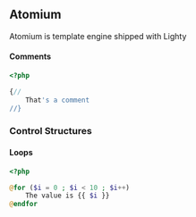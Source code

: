 ## Atomium

Atomium is template engine shipped with Lighty

#### Comments

```php
<?php

{// 
	That's a comment
//}
```

### Control Structures
#### Loops

```php
<?php

@for ($i = 0 ; $i < 10 ; $i++)
	The value is {{ $i }} 
@endfor
```